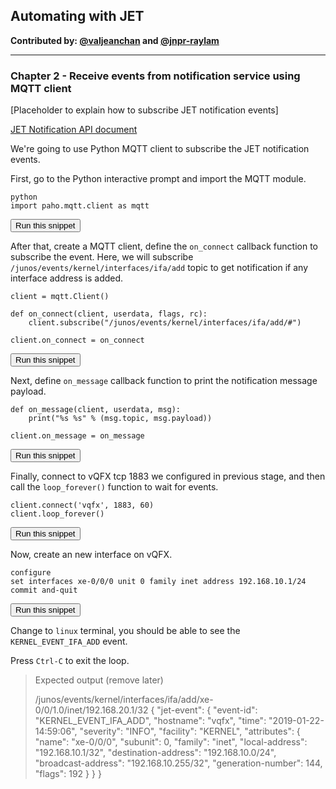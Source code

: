 ## Automating with JET

**Contributed by: [@valjeanchan](https://github.com/valjeanchan) and [@jnpr-raylam](https://github.com/jnpr-raylam)**

---

### Chapter 2 - Receive events from notification service using MQTT client

[Placeholder to explain how to subscribe JET notification events]

[JET Notification API document](https://www.juniper.net/documentation/en_US/jet17.4/topics/concept/jet-notification-api-overview.html)

We're going to use Python MQTT client to subscribe the JET notification events.

First, go to the Python interactive prompt and import the MQTT module.

```
python
import paho.mqtt.client as mqtt
```
<button type="button" class="btn btn-primary btn-sm" onclick="runSnippetInTab('linux', 0)">Run this snippet</button>

After that, create a MQTT client, define the `on_connect` callback function to subscribe the event. Here, we will subscribe `/junos/events/kernel/interfaces/ifa/add` topic to get notification if any interface address is added.

```
client = mqtt.Client()

def on_connect(client, userdata, flags, rc):
    client.subscribe("/junos/events/kernel/interfaces/ifa/add/#")

client.on_connect = on_connect
```
<button type="button" class="btn btn-primary btn-sm" onclick="runSnippetInTab('linux', 1)">Run this snippet</button>

Next, define `on_message` callback function to print the notification message payload.

```
def on_message(client, userdata, msg):
    print("%s %s" % (msg.topic, msg.payload))

client.on_message = on_message
```
<button type="button" class="btn btn-primary btn-sm" onclick="runSnippetInTab('linux', 2)">Run this snippet</button>

Finally, connect to vQFX tcp 1883 we configured in previous stage, and then call the `loop_forever()` function to wait for events.

```
client.connect('vqfx', 1883, 60)
client.loop_forever()
```
<button type="button" class="btn btn-primary btn-sm" onclick="runSnippetInTab('linux', 3)">Run this snippet</button>

Now, create an new interface on vQFX.

```
configure
set interfaces xe-0/0/0 unit 0 family inet address 192.168.10.1/24
commit and-quit
```
<button type="button" class="btn btn-primary btn-sm" onclick="runSnippetInTab('vqfx', 4)">Run this snippet</button>

Change to `linux` terminal, you should be able to see the `KERNEL_EVENT_IFA_ADD` event.

Press `Ctrl-C` to exit the loop.

> Expected output (remove later)
>
> /junos/events/kernel/interfaces/ifa/add/xe-0/0/1.0/inet/192.168.20.1/32 {
>     "jet-event": {
>         "event-id": "KERNEL_EVENT_IFA_ADD",
>         "hostname": "vqfx",
>         "time": "2019-01-22-14:59:06",
>         "severity": "INFO",
>         "facility": "KERNEL",
>         "attributes": {
>             "name": "xe-0/0/0",
>             "subunit": 0,
>             "family": "inet",
>             "local-address": "192.168.10.1/32",
>             "destination-address": "192.168.10.0/24",
>             "broadcast-address": "192.168.10.255/32",
>             "generation-number": 144,
>             "flags": 192
>         }
>     }
> }


